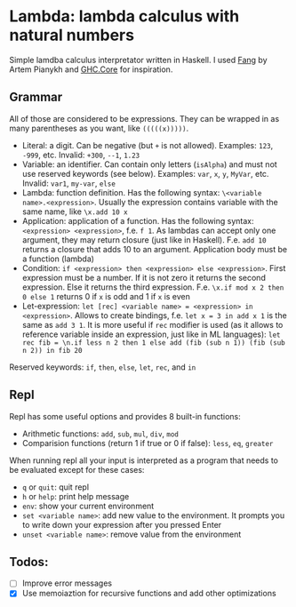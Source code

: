 # Lambda: lambda calculus with natural numbers

Simple lamdba calculus interpretator written in Haskell. I used [Fang](https://github.com/artempyanykh/Fang) by Artem Pianykh and [GHC.Core](https://downloads.haskell.org/ghc/9.0.1/docs/html/libraries/ghc-9.0.1/GHC-Core.html) for inspiration.

## Grammar
All of those are considered to be expressions. They can be wrapped in as many parentheses as you want, like `(((((x)))))`.
- Literal: a digit. Can be negative (but `+` is not allowed). Examples: `123`, `-999`, etc. Invalid: `+300`, `--1`, `1.23`
- Variable: an identifier. Can contain only letters (`isAlpha`) and must not use reserved keywords (see below). Examples: `var`, `x`, `y`, `MyVar`, etc. Invalid: `var1`, `my-var`, `else`
- Lambda: function definition. Has the following syntax: `\<variable name>.<expression>`. Usually the expression contains variable with the same name, like `\x.add 10 x`
- Application: application of a function. Has the following syntax: `<expression> <expression>`, f.e. `f 1`. As lambdas can accept only one argument, they may return closure (just like in Haskell). F.e. `add 10` returns a closure that adds 10 to an argument. Application body must be a function (lambda)
- Condition: `if <expression> then <expression> else <expression>`. First expression must be a number. If it is not zero it returns the second expression. Else it returns the third expression. F.e. `\x.if mod x 2 then 0 else 1` returns 0 if `x` is odd and 1 if `x` is even
- Let-expression: `let [rec] <variable name> = <expression> in <expression>`. Allows to create bindings, f.e. `let x = 3 in add x 1` is the same as `add 3 1`. It is more useful if `rec` modifier is used (as it allows to reference variable inside an expression, just like in ML languages): `let rec fib = \n.if less n 2 then 1 else add (fib (sub n 1)) (fib (sub n 2)) in fib 20`

Reserved keywords: `if`, `then`, `else`, `let`, `rec`, and `in`

## Repl
Repl has some useful options and provides 8 built-in functions:
- Arithmetic functions: `add`, `sub`, `mul`, `div`, `mod`
- Comparision functions (return 1 if true or 0 if false): `less`, `eq`, `greater`

When running repl all your input is interpreted as a program that needs to be evaluated except for these cases:
- `q` or `quit`: quit repl
- `h` or `help`: print help message
- `env`: show your current environment
- `set <variable name>`: add new value to the environment. It prompts you to write down your expression after you pressed Enter
- `unset <variable name>`: remove value from the environment

## Todos:
- [ ] Improve error messages
- [x] Use memoiaztion for recursive functions and add other optimizations
